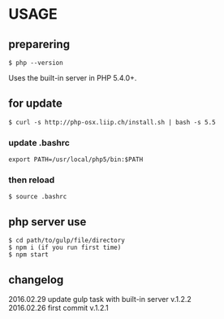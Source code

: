 # USAGE

## preparering

```
$ php --version
```

Uses the built-in server in PHP 5.4.0+.

## for update

```
$ curl -s http://php-osx.liip.ch/install.sh | bash -s 5.5
```

### update .bashrc

```
export PATH=/usr/local/php5/bin:$PATH
```

### then reload

```
$ source .bashrc
```

## php server use

```
$ cd path/to/gulp/file/directory
$ npm i (if you run first time)
$ npm start
```

## changelog

2016.02.29 update gulp task with built-in server v.1.2.2  
2016.02.26 first commit v.1.2.1